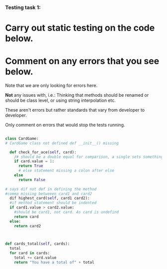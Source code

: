 ### Testing task 1:

# Carry out static testing on the code below.
# Comment on any errors that you see below.

Note that we are only looking for errors here.

**Not** any issues with, i.e.: 
Thinking that methods should be renamed or should be class level, or using string interpolation etc. 

These aren't errors but rather standards that vary from developer to developer. 

Only comment on errors that would stop the tests running.

```python
 
class CardGame:
# CardGame class not defined def __init__() missing

  def check_for_ace(self, card):
    /# should be a double equal for comparison, a single sets something to that value
    if card.value = 1:
      return True
      # else statement missing a colon after else
    else
      return False
   
# says dif not def in defining the method
#comma missing betweeen card1 and card2
  dif highest_card(self, card1 card2):
  #if method statement should be indented
  if card1.value > card2.value:
    #should be card1, not card. As card is undefind
    return card
  else:
    return card2
  


def cards_total(self, cards):
  total
  for card in cards:
    total += card.value
    return "You have a total of" + total
  
```
